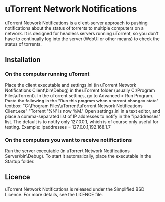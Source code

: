 # uTorrent Network Notifications
uTorrent Network Notifications is a client-server approach to pushing notifications about the status of torrents to multiple computers on a network.
It is designed for headless servers running uTorrent, so you don't have to continually log into the server (WebUI or other means) to check the status of torrents.

## Installation
### On the computer running uTorrent
Place the client executable and settings.ini (in uTorrent Network Notifications Client\bin\Debug) in the uTorrent folder (usually C:\Program Files\uTorrent).
In the uTorrent settings, go to Advanced > Run Program. Paste the following in the "Run this program when a torrent changes state" textbox:
"C:\Program Files\uTorrent\uTorrent Network Notifications Client.exe" "Torrent '%N' is now %M."
Open settings.ini in a text editor, and place a comma-separated list of IP addresses to notify in the "ipaddresses" list. 
The default is to notify only 127.0.0.1, which is of course only useful for testing. 
Example: ipaddresses = 127.0.0.1,192.168.1.7

### On the computers you want to receive notifications
Run the server executable (in uTorrent Network Notifications Server\bin\Debug).
To start it automatically, place the executable in the Startup folder.

## Licence
uTorrent Network Notifications is released under the Simplified BSD Licence.
For more details, see the LICENCE file.